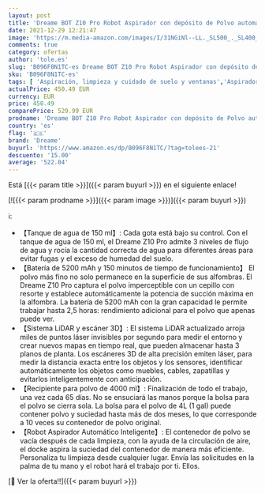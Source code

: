 ```yaml
---
layout: post
title: 'Dreame BOT Z10 Pro Robot Aspirador con depósito de Polvo automático de 4000 ml Sistema LiDAR 150 Minutos de Funcionamiento Tanque de Agua de 150 ml con Control de la aplicación Alexa Negro'
date: 2021-12-29 12:21:47
image: 'https://m.media-amazon.com/images/I/31NGiNl--LL._SL500_._SL400_.jpg'
comments: true
category: ofertas
author: 'tole.es'
slug: 'B096F8N1TC-es Dreame BOT Z10 Pro Robot Aspirador con depósito de Polvo...'
sku: 'B096F8N1TC-es'
tags: [ 'Aspiración, limpieza y cuidado de suelo y ventanas','Aspiradoras','Hogar y cocina','Robots aspiradores','alexa','dreame', ]
actualPrice: 450.49 EUR
currency: EUR
price: 450.49
comparePrice: 529.99 EUR
prodname: 'Dreame BOT Z10 Pro Robot Aspirador con depósito de Polvo automático de 4000 ml Sistema LiDAR 150 Minutos de Funcionamiento Tanque de Agua de 150 ml con Control de la aplicación Alexa Negro'
country: 'es'
flag: '🇪🇸'
brand: 'Dreame'
buyurl: 'https://www.amazon.es/dp/B096F8N1TC/?tag=tolees-21'
descuento: '15.00'
average: '522.04'
---
```


Está [{{< param title >}}]({{< param buyurl >}}) en el siguiente enlace!

[![{{< param prodname >}}]({{< param image >}})]({{< param buyurl >}})

ℹ️:

- 【Tanque de agua de 150 ml】: Cada gota está bajo su control. Con el tanque de agua de 150 ml, el Dreame Z10 Pro admite 3 niveles de flujo de agua y rocía la cantidad correcta de agua para diferentes áreas para evitar fugas y el exceso de humedad del suelo.
- 【Batería de 5200 mAh y 150 minutos de tiempo de funcionamiento】 El polvo más fino no solo permanece en la superficie de sus alfombras. El Dreame Z10 Pro captura el polvo imperceptible con un cepillo con resorte y establece automáticamente la potencia de succión máxima en la alfombra. La batería de 5200 mAh con la gran capacidad le permite trabajar hasta 2,5 horas: rendimiento adicional para el polvo que apenas puede ver.
- 【Sistema LiDAR y escáner 3D】: El sistema LiDAR actualizado arroja miles de puntos láser invisibles por segundo para medir el entorno y crear nuevos mapas en tiempo real, que pueden almacenar hasta 3 planos de planta. Los escáneres 3D de alta precisión emiten láser, para medir la distancia exacta entre los objetos y los sensores, identificar automáticamente los objetos como muebles, cables, zapatillas y evitarlos inteligentemente con anticipación.
- 【Recipiente para polvo de 4000 ml】: Finalización de todo el trabajo, una vez cada 65 días. No se ensuciará las manos porque la bolsa para el polvo se cierra sola. La bolsa para el polvo de 4L (1 gal) puede contener polvo y suciedad hasta más de dos meses, lo que corresponde a 10 veces su contenedor de polvo original.
- 【Robot Aspirador Automático Inteligente】: El contenedor de polvo se vacía después de cada limpieza, con la ayuda de la circulación de aire, el docke aspira la suciedad del contenedor de manera más eficiente. Personaliza tu limpieza desde cualquier lugar. Envía las solicitudes en la palma de tu mano y el robot hará el trabajo por ti. Ellos.

[🛒 Ver la oferta!!]({{< param buyurl >}})
